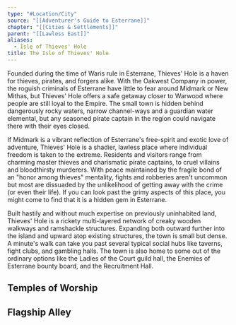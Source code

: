 ```yaml
---
type: "#Location/City"
source: "[[Adventurer's Guide to Esterrane]]"
chapter: "[[Cities & Settlements]]"
parent: "[[Lawless East]]"
aliases:
  - Isle of Thieves' Hole
title: The Isle of Thieves' Hole
---
```

Founded during the time of Waris rule in Esterrane, Thieves' Hole is a haven for thieves, pirates, and forgers alike. With the Oakwest Company in power, the roguish criminals of Esterrane have little to fear around Midmark or New Mithas, but Thieves' Hole offers a safe getaway closer to Warwood where people are still loyal to the Empire. The small town is hidden behind dangerously rocky waters, narrow channel-ways and a guardian water elemental, but any seasoned pirate captain in the region could navigate there with their eyes closed.

If Midmark is a vibrant reflection of Esterrane's free-spirit and exotic love of adventure, Thieves' Hole is a shadier, lawless place where individual freedom is taken to the extreme. Residents and visitors range from charming master thieves and charismatic pirate captains, to cruel villains and bloodthirsty murderers. With peace maintained by the fragile bond of an "honor among thieves" mentality, fights and robberies aren't uncommon but most are dissuaded by the unlikelihood of getting away with the crime (or even their life). If you can look past the grimy aspects of this place, you might come to find that it is a hidden gem in Esterrane.

Built hastily and without much expertise on previously uninhabited land, Thieves' Hole is a rickety multi-layered network of creaky wooden walkways and ramshackle structures. Expanding both outward further into the island and upward atop existing structures, the town is small but dense. A minute's walk can take you past several typical social hubs like taverns, fight clubs, and gambling halls. The town is also home to some out of the ordinary options like the Ladies of the Court guild hall, the Enemies of Esterrane bounty board, and the Recruitment Hall.

## Temples of Worship

## Flagship Alley